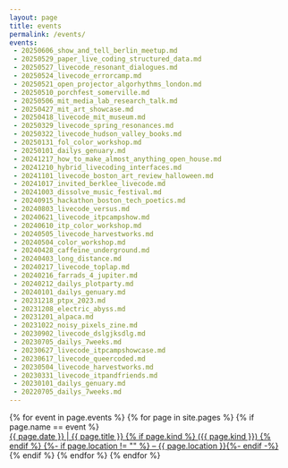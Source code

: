 ```yaml
---
layout: page
title: events
permalink: /events/
events:
 - 20250606_show_and_tell_berlin_meetup.md
 - 20250529_paper_live_coding_structured_data.md
 - 20250527_livecode_resonant_dialogues.md
 - 20250524_livecode_errorcamp.md
 - 20250521_open_projector_algorhythms_london.md
 - 20250510_porchfest_somerville.md
 - 20250506_mit_media_lab_research_talk.md
 - 20250427_mit_art_showcase.md
 - 20250418_livecode_mit_museum.md
 - 20250329_livecode_spring_resonances.md
 - 20250322_livecode_hudson_valley_books.md
 - 20250131_fol_color_workshop.md
 - 20250101_dailys_genuary.md
 - 20241217_how_to_make_almost_anything_open_house.md
 - 20241210_hybrid_livecoding_interfaces.md
 - 20241101_livecode_boston_art_review_halloween.md
 - 20241017_invited_berklee_livecode.md
 - 20241003_dissolve_music_festival.md
 - 20240915_hackathon_boston_tech_poetics.md
 - 20240803_livecode_versus.md
 - 20240621_livecode_itpcampshow.md
 - 20240610_itp_color_workshop.md
 - 20240505_livecode_harvestworks.md
 - 20240504_color_workshop.md
 - 20240428_caffeine_underground.md
 - 20240403_long_distance.md
 - 20240217_livecode_toplap.md
 - 20240216_farrads_4_jupiter.md
 - 20240212_dailys_plotparty.md
 - 20240101_dailys_genuary.md
 - 20231218_ptpx_2023.md
 - 20231208_electric_abyss.md
 - 20231201_alpaca.md
 - 20231022_noisy_pixels_zine.md
 - 20230902_livecode_dslgjksdlg.md
 - 20230705_dailys_7weeks.md
 - 20230627_livecode_itpcampshowcase.md
 - 20230617_livecode_queercoded.md
 - 20230504_livecode_harvestworks.md
 - 20230331_livecode_itpandfriends.md
 - 20230101_dailys_genuary.md
 - 20220705_dailys_7weeks.md
---
```


<div id="little-events">
{% for event in page.events %}
  {% for page in site.pages %}
    {% if page.name == event %}
<div class="little-event">
<div class="little-event-title">
<a href="{{ page.url }}">
<div class="title">{{ page.date }} | {{ page.title }}
{% if page.kind %}
  <span class="little-event-kind">({{ page.kind }})</span>
{% endif %}
<span class="little-event-subtitle">{%- if page.location != "" %} – {{ page.location }}{%- endif -%}</span>
</div>
</a>
</div>
</div>
    {% endif %}
  {% endfor %}
{% endfor %}
</div>